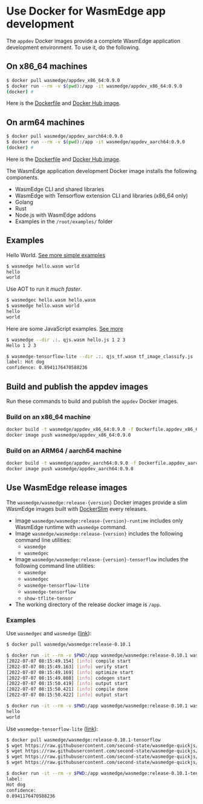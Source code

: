 # Use Docker for WasmEdge app development

The `appdev` Docker images provide a complete WasmEdge application development environment. To use it, do the following.

## On x86_64 machines

```bash
$ docker pull wasmedge/appdev_x86_64:0.9.0
$ docker run --rm -v $(pwd):/app -it wasmedge/appdev_x86_64:0.9.0
(docker) #
```

Here is the [Dockerfile](https://github.com/WasmEdge/WasmEdge/blob/master/utils/docker/Dockerfile.appdev_x86_64) and [Docker Hub image](https://hub.docker.com/repository/docker/wasmedge/appdev_x86_64).

## On arm64 machines

```bash
$ docker pull wasmedge/appdev_aarch64:0.9.0
$ docker run --rm -v $(pwd):/app -it wasmedge/appdev_aarch64:0.9.0
(docker) #
```

Here is the [Dockerfile](https://github.com/WasmEdge/WasmEdge/blob/master/utils/docker/Dockerfile.appdev_aarch64) and [Docker Hub image](https://hub.docker.com/repository/docker/wasmedge/appdev_aarch64).

The WasmEdge application development Docker image installs the following components.

* WasmEdge CLI and shared libraries
* WasmEdge with Tensorflow extension CLI and libraries (x86_64 only)
* Golang
* Rust
* Node.js with WasmEdge addons
* Examples in the `/root/examples/` folder

## Examples

Hello World. [See more simple examples](https://github.com/WasmEdge/WasmEdge/tree/master/examples/wasm)

```bash
$ wasmedge hello.wasm world
hello
world
```

Use AOT to run it *much faster*.

```bash
$ wasmedgec hello.wasm hello.wasm
$ wasmedge hello.wasm world
hello
world
```

Here are some JavaScript examples. [See more](https://github.com/WasmEdge/WasmEdge/tree/master/examples/js)

```bash
$ wasmedge --dir .:. qjs.wasm hello.js 1 2 3
Hello 1 2 3

$ wasmedge-tensorflow-lite --dir .:. qjs_tf.wasm tf_image_classify.js
label: Hot dog
confidence: 0.8941176470588236
```

## Build and publish the appdev images

Run these commands to build and publish the `appdev` Docker images.

### Build on an x86_64 machine

```bash
docker build -t wasmedge/appdev_x86_64:0.9.0 -f Dockerfile.appdev_x86_64 ./ 
docker image push wasmedge/appdev_x86_64:0.9.0
```

### Build on an ARM64 / aarch64 machine

```bash
docker build -t wasmedge/appdev_aarch64:0.9.0 -f Dockerfile.appdev_aarch64 ./
docker image push wasmedge/appdev_aarch64:0.9.0
```

## Use WasmEdge release images

The `wasmedge/wasmedge:release-{version}` Docker images provide a slim WasmEdge images built with [DockerSlim](https://dockersl.im) every releases.

- Image `wasmedge/wasmedge:release-{version}-runtime` includes only WasmEdge runtime with `wasmedge` command.
- Image `wasmedge/wasmedge:release-{version}` includes the following command line utilities:
  - `wasmedge`
  - `wasmedgec`
- Image `wasmedge/wasmedge:release-{version}-tensorflow` includes the following command line utilities:
  - `wasmedge`
  - `wasmedgec`
  - `wasmedge-tensorflow-lite`
  - `wasmedge-tensorflow`
  - `show-tflite-tensor`
- The working directory of the release docker image is `/app`.

### Examples

Use `wasmedgec` and `wasmedge` ([link](https://github.com/WasmEdge/WasmEdge/tree/master/examples/wasm)):

```bash
$ docker pull wasmedge/wasmedge:release-0.10.1

$ docker run -it --rm -v $PWD:/app wasmedge/wasmedge:release-0.10.1 wasmedgec hello.wasm hello.aot.wasm
[2022-07-07 08:15:49.154] [info] compile start
[2022-07-07 08:15:49.163] [info] verify start
[2022-07-07 08:15:49.169] [info] optimize start
[2022-07-07 08:15:49.808] [info] codegen start
[2022-07-07 08:15:50.419] [info] output start
[2022-07-07 08:15:50.421] [info] compile done
[2022-07-07 08:15:50.422] [info] output start

$ docker run -it --rm -v $PWD:/app wasmedge/wasmedge:release-0.10.1 wasmedge hello.aot.wasm world
hello
world
```

Use `wasmedge-tensorflow-lite` ([link](https://github.com/WasmEdge/WasmEdge/tree/master/examples/js)):

```bash
$ docker pull wasmedge/wasmedge:release-0.10.1-tensorflow
$ wget https://raw.githubusercontent.com/second-state/wasmedge-quickjs/main/example_js/tensorflow_lite_demo/aiy_food_V1_labelmap.txt
$ wget https://raw.githubusercontent.com/second-state/wasmedge-quickjs/main/example_js/tensorflow_lite_demo/food.jpg
$ wget https://raw.githubusercontent.com/second-state/wasmedge-quickjs/main/example_js/tensorflow_lite_demo/lite-model_aiy_vision_classifier_food_V1_1.tflite
$ wget https://raw.githubusercontent.com/second-state/wasmedge-quickjs/main/example_js/tensorflow_lite_demo/main.js

$ docker run -it --rm -v $PWD:/app wasmedge/wasmedge:release-0.10.1-tensorflow wasmedge-tensorflow-lite --dir .:. qjs_tf.wasm main.js
label:
Hot dog
confidence:
0.8941176470588236
```
